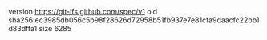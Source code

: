 version https://git-lfs.github.com/spec/v1
oid sha256:ec3985db056c5b98f28626d72958b51fb937e7e81cfa9daacfc22bb1d83dffa1
size 6285
